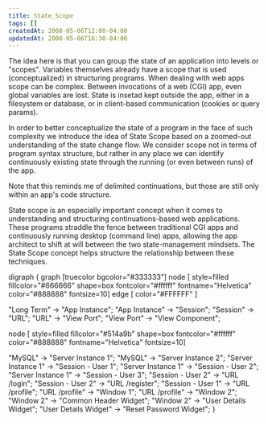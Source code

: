 ```yaml
---
title: State_Scope
tags: []
createdAt: 2008-05-06T12:00-04:00
updatedAt: 2008-05-06T16:30-04:00
---
```


The idea here is that you can group the state of an application into levels or "scopes". Variables themselves already have a scope that is used (conceptualized) in structuring programs. When dealing with web apps scope can be complex. Between invocations of a web (CGI) app, even global variables are lost. State is insetad kept outside the app, either in a filesystem or database, or in client-based communication (cookies or query params).

In order to better conceptualize the state of a program in the face of such complexity we introduce the idea of State Scope based on a zoomed-out understanding of the state change flow. We consider scope not in terms of program syntax structure, but rather in any place we can identify continuously existing state through the running (or even between runs) of the app.

Note that this reminds me of delimited continuations, but those are still only within an app's code structure.

State scope is an especially important concept when it comes to understanding and structuring continuations-based web applications. These programs straddle the fence between traditional CGI apps and continuously running desktop (command line) apps, allowing the app architect to shift at will between the two state-management mindsets. The State Scope concept helps structure the relationship between these techniques.

<graph>
digraph {
  graph [truecolor bgcolor="#333333"]
  node [
    style=filled
    fillcolor="#666666"
    shape=box
    fontcolor="#ffffff"
    fontname="Helvetica"
    color="#888888"
    fontsize=10]
  edge [ color="#FFFFFF" ]

  "Long Term" -> "App Instance";
  "App Instance" -> "Session";
  "Session" -> "URL";
  "URL" -> "View Port";
  "View Port" -> "View Component";

  node [
    style=filled
    fillcolor="#514a9b"
    shape=box
    fontcolor="#ffffff"
    color="#888888"
    fontname="Helvetica"
    fontsize=10]


  "MySQL" -> "Server Instance 1";
  "MySQL" -> "Server Instance 2";
  "Server Instance 1" -> "Session - User 1";
  "Server Instance 1" -> "Session - User 2";
  "Server Instance 1" -> "Session - User 3";
  "Session - User 2" -> "URL /login";
  "Session - User 2" -> "URL /register";
  "Session - User 1" -> "URL /profile";
  "URL /profile" -> "Window 1";
  "URL /profile" -> "Window 2";
  "Window 2" -> "Common Header Widget";
  "Window 2" -> "User Details Widget";
  "User Details Widget" -> "Reset Password Widget";
}
</graph>

